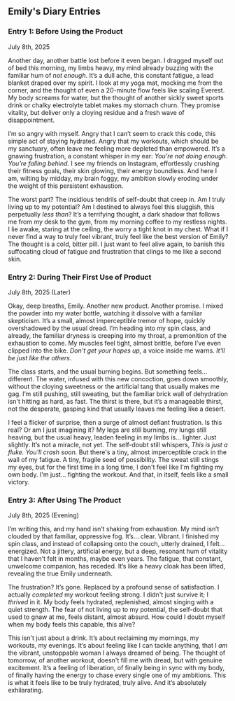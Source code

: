 ## Emily's Diary Entries

### Entry 1: Before Using the Product

July 8th, 2025

Another day, another battle lost before it even began. I dragged myself out of bed this morning, my limbs heavy, my mind already buzzing with the familiar hum of *not enough*. It’s a dull ache, this constant fatigue, a lead blanket draped over my spirit. I look at my yoga mat, mocking me from the corner, and the thought of even a 20-minute flow feels like scaling Everest. My body screams for water, but the thought of another sickly sweet sports drink or chalky electrolyte tablet makes my stomach churn. They promise vitality, but deliver only a cloying residue and a fresh wave of disappointment. 

I’m so angry with myself. Angry that I can’t seem to crack this code, this simple act of staying hydrated. Angry that my workouts, which should be my sanctuary, often leave me feeling more depleted than empowered. It’s a gnawing frustration, a constant whisper in my ear: *You’re not doing enough. You’re falling behind.* I see my friends on Instagram, effortlessly crushing their fitness goals, their skin glowing, their energy boundless. And here I am, wilting by midday, my brain foggy, my ambition slowly eroding under the weight of this persistent exhaustion. 

The worst part? The insidious tendrils of self-doubt that creep in. Am I truly living up to my potential? Am I destined to always feel this sluggish, this perpetually *less than*? It’s a terrifying thought, a dark shadow that follows me from my desk to the gym, from my morning coffee to my restless nights. I lie awake, staring at the ceiling, the worry a tight knot in my chest. What if I never find a way to truly feel vibrant, truly feel like the best version of Emily? The thought is a cold, bitter pill. I just want to feel alive again, to banish this suffocating cloud of fatigue and frustration that clings to me like a second skin. 

### Entry 2: During Their First Use of Product

July 8th, 2025 (Later)

Okay, deep breaths, Emily. Another new product. Another promise. I mixed the powder into my water bottle, watching it dissolve with a familiar skepticism. It’s a small, almost imperceptible tremor of hope, quickly overshadowed by the usual dread. I’m heading into my spin class, and already, the familiar dryness is creeping into my throat, a premonition of the exhaustion to come. My muscles feel tight, almost brittle, before I’ve even clipped into the bike. *Don't get your hopes up,* a voice inside me warns. *It'll be just like the others.*

The class starts, and the usual burning begins. But something feels… different. The water, infused with this new concoction, goes down smoothly, without the cloying sweetness or the artificial tang that usually makes me gag. I’m still pushing, still sweating, but the familiar brick wall of dehydration isn't hitting as hard, as fast. The thirst is there, but it’s a manageable thirst, not the desperate, gasping kind that usually leaves me feeling like a desert. 

I feel a flicker of surprise, then a surge of almost defiant frustration. Is this real? Or am I just imagining it? My legs are still burning, my lungs still heaving, but the usual heavy, leaden feeling in my limbs is… lighter. Just slightly. It’s not a miracle, not yet. The self-doubt still whispers, *This is just a fluke. You'll crash soon.* But there's a tiny, almost imperceptible crack in the wall of my fatigue. A tiny, fragile seed of possibility. The sweat still stings my eyes, but for the first time in a long time, I don't feel like I'm fighting my own body. I'm just… fighting the workout. And that, in itself, feels like a small victory.

### Entry 3: After Using The Product

July 8th, 2025 (Evening)

I’m writing this, and my hand isn’t shaking from exhaustion. My mind isn’t clouded by that familiar, oppressive fog. It’s… clear. Vibrant. I finished my spin class, and instead of collapsing onto the couch, utterly drained, I felt… energized. Not a jittery, artificial energy, but a deep, resonant hum of vitality that I haven't felt in months, maybe even years. The fatigue, that constant, unwelcome companion, has receded. It’s like a heavy cloak has been lifted, revealing the true Emily underneath. 

The frustration? It’s gone. Replaced by a profound sense of satisfaction. I actually *completed* my workout feeling strong. I didn't just survive it; I *thrived* in it. My body feels hydrated, replenished, almost singing with a quiet strength. The fear of not living up to my potential, the self-doubt that used to gnaw at me, feels distant, almost absurd. How could I doubt myself when my body feels this capable, this alive? 

This isn't just about a drink. It’s about reclaiming my mornings, my workouts, my evenings. It’s about feeling like I can tackle anything, that I *am* the vibrant, unstoppable woman I always dreamed of being. The thought of tomorrow, of another workout, doesn't fill me with dread, but with genuine excitement. It’s a feeling of liberation, of finally being in sync with my body, of finally having the energy to chase every single one of my ambitions. This is what it feels like to be truly hydrated, truly alive. And it’s absolutely exhilarating.

